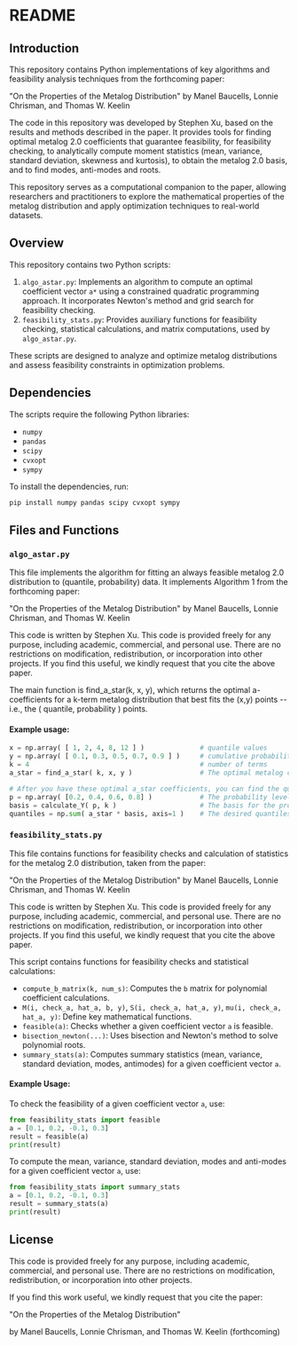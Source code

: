 # README

## Introduction
This repository contains Python implementations of key algorithms and feasibility analysis techniques from the forthcoming paper:

"On the Properties of the Metalog Distribution" by Manel Baucells, Lonnie Chrisman, and Thomas W. Keelin

The code in this repository was developed by Stephen Xu, based on the results and methods described in the paper. It provides tools for finding optimal metalog 2.0 coefficients that guarantee feasibility, for feasibility checking, to analytically compute moment statistics (mean, variance, standard deviation, skewness and kurtosis), to obtain the metalog 2.0 basis, and to find modes, anti-modes and roots.

This repository serves as a computational companion to the paper, allowing researchers and practitioners to explore the mathematical properties of the metalog distribution and apply optimization techniques to real-world datasets.

## Overview
This repository contains two Python scripts:

1. `algo_astar.py`: Implements an algorithm to compute an optimal coefficient vector `a*` using a constrained quadratic programming approach. It incorporates Newton's method and grid search for feasibility checking.
2. `feasibility_stats.py`: Provides auxiliary functions for feasibility checking, statistical calculations, and matrix computations, used by `algo_astar.py`.

These scripts are designed to analyze and optimize metalog distributions and assess feasibility constraints in optimization problems.

## Dependencies
The scripts require the following Python libraries:
- `numpy`
- `pandas`
- `scipy`
- `cvxopt`
- `sympy`

To install the dependencies, run:
```sh
pip install numpy pandas scipy cvxopt sympy
```

## Files and Functions

### `algo_astar.py`
This file implements the algorithm for fitting an always feasible metalog 2.0 distribution to (quantile, probability) data.
It implements Algorithm 1 from the forthcoming paper:

"On the Properties of the Metalog Distribution" by Manel Baucells, Lonnie Chrisman, and Thomas W. Keelin

This code is written by Stephen Xu. This code is provided freely for any purpose, including academic, commercial, and personal use. There are no restrictions on modification, redistribution, or incorporation into other projects. If you find this useful, we kindly request that you cite the above paper.

The main function is find_a_star(k, x, y), which returns the optimal a-coefficients for a k-term metalog distribution that best fits the (x,y) points -- i.e., the ( quantile, probability ) points.

#### Example usage:
```python
x = np.array( [ 1, 2, 4, 8, 12 ] )              # quantile values
y = np.array( [ 0.1, 0.3, 0.5, 0.7, 0.9 ] )     # cumulative probabilities
k = 4                                           # number of terms
a_star = find_a_star( k, x, y )                 # The optimal metalog coefficients

# After you have these optimal a_star coefficients, you can find the quantile values at arbitrary cumulative probability levels, p, using:
p = np.array( [0.2, 0.4, 0.6, 0.8] )            # The probability levels of interest
basis = calculate_Y( p, k )                     # The basis for the probabilities of interest
quantiles = np.sum( a_star * basis, axis=1 )    # The desired quantiles
```

### `feasibility_stats.py`
This file contains functions for feasibility checks and calculation of statistics for the metalog 2.0 distribution, taken from the paper:

"On the Properties of the Metalog Distribution" by Manel Baucells, Lonnie Chrisman, and Thomas W. Keelin

This code is written by Stephen Xu. This code is provided freely for any purpose, including academic, commercial, and personal use. There are no restrictions on modification, redistribution, or incorporation into other projects. If you find this useful, we kindly request that you cite the above paper.

This script contains functions for feasibility checks and statistical calculations:

- `compute_b_matrix(k, num_s)`: Computes the `b` matrix for polynomial coefficient calculations.
- `M(i, check_a, hat_a, b, y)`, `S(i, check_a, hat_a, y)`, `mu(i, check_a, hat_a, y)`: Define key mathematical functions.
- `feasible(a)`: Checks whether a given coefficient vector `a` is feasible.
- `bisection_newton(...)`: Uses bisection and Newton's method to solve polynomial roots.
- `summary_stats(a)`: Computes summary statistics (mean, variance, standard deviation, modes, antimodes) for a given coefficient vector `a`.

#### Example Usage:
To check the feasibility of a given coefficient vector `a`, use:
```python
from feasibility_stats import feasible
a = [0.1, 0.2, -0.1, 0.3]
result = feasible(a)
print(result)
```

To compute the mean, variance, standard deviation, modes and anti-modes for a given coefficient vector `a`, use:
```python
from feasibility_stats import summary_stats
a = [0.1, 0.2, -0.1, 0.3]
result = summary_stats(a)
print(result)
```

## License
This code is provided freely for any purpose, including academic, commercial, and personal use. There are no restrictions on modification, redistribution, or incorporation into other projects.

If you find this work useful, we kindly request that you cite the paper:

"On the Properties of the Metalog Distribution"

by Manel Baucells, Lonnie Chrisman, and Thomas W. Keelin (forthcoming)

